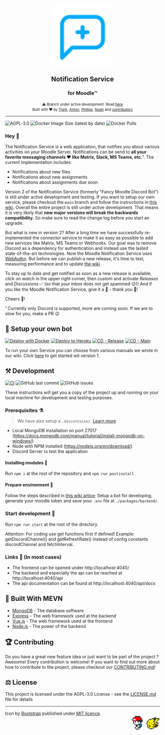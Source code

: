 <div align="center">
    <img src="https://raw.githubusercontent.com/tjarbo/discord-moodle-bot/version-2/logo.svg" alt="Mailbox Icon by Bootstrap" width="200">
    <br>
    <h2>Notification Service</h2>
    <h3>for Moodle™</h3>
    <small>⚠️ Branch under active development. Read <a href="#hey-">here</a></small> 
    <br>
    <small>Built with ❤︎ by
    <a href="https://github.com/tjarbo">Tjark</a>,
    <a href="https://github.com/antonplagemann">Anton</a>,
    <a href="https://github.com/p-fruck">Philipp</a>,
    <a href="https://github.com/NoWo2000">Noah</a> and
    <a href="https://github.com/tjarbo/discord-moodle-bot/graphs/contributors">contributors</a>
    </small>
</div>

---
![AGPL-3.0](https://img.shields.io/github/license/tjarbo/discord-moodle-bot)
![Docker Image Size (latest by date)](https://img.shields.io/docker/image-size/tjarbo/fmdb?color=0db7ed)
![Docker Pulls](https://img.shields.io/docker/pulls/tjarbo/fmdb?color=0db7ed)

### Hey 👋

The Notification Service is a web application, that notifies you about various activities on your Moodle Server. Notifications can be send to **all your favorite messaging channels ❤️ like Matrix, Slack, MS Teams, etc.¹**. The current implementation includes: 

- Notifications about new files
- Notifications about new assignments
- Notifications about assignments due soon

Version 2 of the Notification Service (formerly "Fancy Moodle Discord Bot") is still under active development and testing. If you want to setup our own service, please checkout the `main` branch and follow the instructions in [this wiki](https://docs.tjarbo.me/moodle-notification-service/1.0.0/home). Overall the entire project is still under active development. That means it is very likely that **new major versions will break the backwards compatibility.** So make sure to read the change log before you start an upgrade. 

But what is new in version 2? After a long time we have successfully re-implemented the connector service to make it as easy as possible to add new services like Matrix, MS Teams or Webhooks. Our goal was to remove Discord as a dependency for authentication and instead use the lasted state-of-the-art technologies. Now the Moodle Notification Service uses [WebAuthn](https://docs.tjarbo.me/moodle-notification-service/2.0.0/advanced-guides/what-is-passwordless). But before we can publish a new release, it's time to test, measuring performance and to update [the wiki](https://docs.tjarbo.me/moodle-notification-service/2.0.0/home)

To stay up to date and get notified as soon as a new release is available, click on *watch* in the upper right corner, then *custom* and activate *Releases* and *Discussions* ✅ (so that your inbox does not get spammed 😉)! And if you like the Moodle Notification Service, give it a 🌟 - thank you 🤩!

Cheers 🍻!

¹ Currently only Discord is supported, more are coming soon. If we are to slow for you, make a PR 😉

## 🚀 Setup your own bot
[![Deploy with Docker](https://img.shields.io/badge/deploy%20with-docker-0db7ed)](#)
[![Deploy to Heroku](https://img.shields.io/badge/deploy%20to-herkou-79589F)](#)
[![CD - Release](https://github.com/tjarbo/discord-moodle-bot/actions/workflows/cd.release.yml/badge.svg)](https://github.com/tjarbo/discord-moodle-bot/actions/workflows/cd.release.yml)
[![CD - Main](https://github.com/tjarbo/discord-moodle-bot/actions/workflows/cd.main.yml/badge.svg)](https://github.com/tjarbo/discord-moodle-bot/actions/workflows/cd.main.yml)

To run your own Service you can choose from various manuals we wrote in our wiki. Click [here](https://docs.tjarbo.me/moodle-notification-service/1.0.0/home) to get started wit version 1.

## ⚒️ Development
[![CI](https://github.com/tjarbo/discord-moodle-bot/actions/workflows/ci.yml/badge.svg)](https://github.com/tjarbo/discord-moodle-bot/actions/workflows/ci.yml)
![GitHub last commit](https://img.shields.io/github/last-commit/tjarbo/discord-moodle-bot)
![GitHub issues](https://img.shields.io/github/issues/tjarbo/discord-moodle-bot)

These instructions will get you a copy of the project up and running on your local machine for development and testing purposes.

### Prerequisites ⚗️
> We have also setup a `.devcontainer`.  [Learn more](https://code.visualstudio.com/docs/remote/containers#_quick-start-open-an-existing-folder-in-a-container)

- Local MongoDB installation on port 27017 (https://docs.mongodb.com/manual/tutorial/install-mongodb-on-windows/)
- Node with NPM installed (https://nodejs.org/en/download/)
- Discord Server to test the application

#### Installing modules 📁

Run `npm i` at the root of the repository and `npm run postinstall`

#### Prepare environment 🦕

Follow the steps described in [this wiki artice](https://github.com/tjarbo/discord-moodle-bot/wiki/Setup-your-own-bot): Setup a bot for developing, generate your moodle token and save your `.env` file at `./packages/backend/`.

### Start development 🛫

Run `npm run start` at the root of the directory.

Attention: For coding use get functions first if defined!
Example: getDiscordChannel() and getRefreshRate() instead of
config constants discordChannel and fetchInterval.

### Links 🔗 (In most cases)

- The frontend can be opened under http://localhost:4040/
- The backend and especially the api can be reached at http://localhost:4040/api
- The api documentation can be found at http://localhost:4040/api/docs

## 🦸 Built With MEVN

- [MongoDB](https://www.mongodb.com/) - The database software
- [Express](https://expressjs.com/) - The web framework used at the backend
- [Vue.js](https://vuejs.org/) - The web framework used at the frontend
- [Node.js](https://nodejs.org/en/) - The power of the backend

## 🏆 Contributing

Do you have a great new feature idea or just want to be part of the project ? Awesome! Every contribution is welcome! If you want to find out more about how to contribute to the project, please checkout our [CONTRIBUTING.md](CONTRIBUTING.md)!

## ⚖️ License

This project is licensed under the AGPL-3.0 License - see the [LICENSE.md](LICENSE.md) file for details

---
<div align="left">
    Icon by <a href="https://github.com/twbs/icons">Bootstrap</a> published under <a href="https://github.com/twbs/icons/blob/main/LICENSE.md">MIT licence</a>.
</div>

<div align="right">
    <a href="https://github.com/tjarbo/tjarbo/blob/main/EASTEREGG.md"><img src="https://raw.githubusercontent.com/tjarbo/tjarbo/main/assets/logo.gif" alt="Animated Gif" height="45"></a>
</div>
